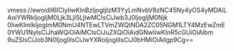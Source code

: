 vmess://ewoidiI6ICIyIiwKInBzIjogIjIzM3YyLmNvbV8zNC45Ny4yOS4yMDAiLAoiYWRkIjogIjM0Ljk3LjI5LjIwMCIsCiJwb3J0IjogIjM0Njk
0IiwKImlkIjogImM0NmU4NTEwLTVmZWQtNDA2ZC05NGM1LTY4MzEwZmE0YWU1NyIsCiJhaWQiOiAiMCIsCiJuZXQiOiAidGNwIiwKInR5cGUiOiAibm
9uZSIsCiJob3N0IjogIiIsCiJwYXRoIjogIiIsCiJ0bHMiOiAiIgp9Cg==
